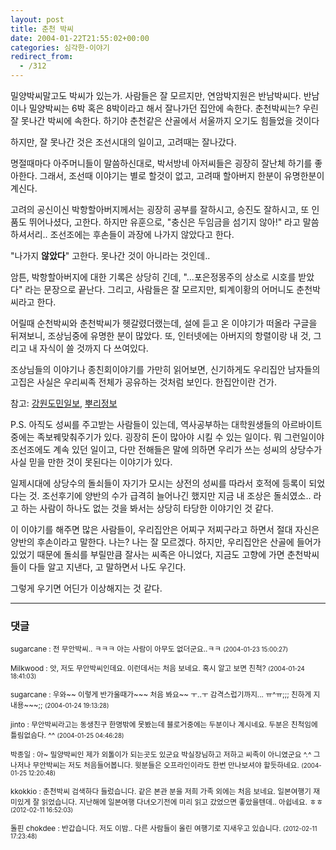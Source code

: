 ```yaml
---
layout: post
title: 춘천 박씨
date: 2004-01-22T21:55:02+00:00
categories: 심각한-이야기
redirect_from:
  - /312
---
```


밀양박씨말고도 박씨가 있는가. 사람들은 잘 모르지만, 연암박지원은 반남박씨다. 반남이나 밀양박씨는 6박 혹은 8박이라고 해서 잘나가던 집안에 속한다. 춘천박씨는? 우린 잘 못나간 박씨에 속한다. 하기야 춘천같은 산골에서 서울까지 오기도 힘들었을 것이다

하지만, 잘 못나간 것은 조선시대의 일이고, 고려때는 잘나갔다.

명절때마다 아주머니들이 말씀하신대로, 박서방네 아저씨들은 굉장히 잘난체 하기를 좋아한다. 그래서, 조선때 이야기는 별로 할것이 없고, 고려때 할아버지 한분이 유명한분이 계신다.

고려의 공신이신 박항할아버지께서는 굉장히 공부를 잘하시고, 승진도 잘하시고, 또 인품도 뛰어나셨다, 고한다. 하지만 유훈으로, "충신은 두임금을 섬기지 않아!" 라고 말씀하셔서리.. 조선조에는 후손들이 과장에 나가지 않았다고 한다.

"나가지 <b>않았다</b>" 고한다. 못나간 것이 아니라는 것인데..

암튼, 박항할아버지에 대한 기록은 상당히 긴데, "...포은정몽주의 상소로 시호를 받았다" 라는 문장으로 끝난다. 그리고, 사람들은 잘 모르지만, 퇴계이황의 어머니도 춘천박씨라고 한다.

어릴때 순천박씨와 춘천박씨가 헷갈렸더랬는데, 설에 듣고 온 이야기가 떠올라 구글을 뒤져보니, 조상님중에 유명한 분이 많았다. 또, 인터넷에는 아버지의 항렬이랑 내 것, 그리고 내 자식이 쓸 것까지 다 쓰여있다.

조상님들의 이야기나 종친회이야기를 가만히 읽어보면, 신기하게도 우리집안 남자들의 고집은 사실은 우리씨족 전체가 공유하는 것처럼 보인다. 한집안이란 건가.

참고: <a href="http://www.kado.net/news/news_read.jsp?seq_no=138&amp;refer=4" target="bb">강원도민일보</a>, <a href="http://www.rootsinfo.co.kr/name/n12/n12104.html" target="bb">뿌리정보</a>

P.S. 아직도 성씨를 주고받는 사람들이 있는데, 역사공부하는 대학원생들의 아르바이트 중에는 족보꿰맞춰주기가 있다. 굉장히 돈이 많아야 시킬 수 있는 일이다. 뭐 그런일이야 조선조에도 계속 있던 일이고, 다만 전해들은 말에 의하면 우리가 쓰는 성씨의 상당수가 사실 믿을 만한 것이 못된다는 이야기가 있다.

일제시대에 상당수의 돌쇠들이 자기가 모시는 상전의 성씨를 따라서 호적에 등록이 되었다는 것. 조선후기에 양반의 수가 급격히 늘어나긴 했지만 지금 내 조상은 돌쇠였소.. 라고 하는 사람이 하나도 없는 것을 봐서는 상당히 타당한 이야기인 것 같다.

이 이야기를 해주면 많은 사람들이, 우리집안은 어찌구 저찌구라고 하면서 절대 자신은 양반의 후손이라고 말한다. 나는? 나는 잘 모르겠다. 하지만, 우리집안은 산골에 들어가있었기 때문에 돌쇠를 부릴만큼 잘사는 씨족은 아니었다, 지금도 고향에 가면 춘천박씨들이 다들 알고 지낸다, 고 말하면서 나도 우긴다.

그렇게 우기면 어딘가 이상해지는 것 같다.

* * *

### 댓글



<!--- cmt:648 --->
<!--- mail: --->
<!--- parent:0 --->

<small class=comment>sugarcane : 전 무안박씨.. ㅋㅋㅋ 아는 사람이 아무도 없더군요..ㅋㅋ <small>(2004-01-23 15:00:27)</small></small>


<!--- cmt:649 --->
<!--- mail: --->
<!--- parent:0 --->

<small class=comment>Milkwood : 앗, 저도 무안박씨인데요.  이런데서는 처음 보네요. 혹시 알고 보면 친척? <small>(2004-01-24 18:41:03)</small></small>


<!--- cmt:650 --->
<!--- mail: --->
<!--- parent:0 --->

<small class=comment>sugarcane : 우와~~ 이렇게 반가울때가~~~ 처음 봐요~~ ㅜ..ㅜ 감격스럽기까지... ㅠ^ㅠ;;; 친하게 지내용~~~;; <small>(2004-01-24 19:13:28)</small></small>


<!--- cmt:651 --->
<!--- mail: --->
<!--- parent:0 --->

<small class=comment>jinto : 무안박씨라고는 동생친구 한명밖에 못봤는데 블로거중에는 두분이나 계시네요. 두분은 친척임에 틀림없슴다. ^^ <small>(2004-01-25 04:46:28)</small></small>


<!--- cmt:652 --->
<!--- mail: --->
<!--- parent:0 --->

<small class=comment>박종일 : 아~ 밀양박씨인 제가 외톨이가 되는곳도 있군요 박실장님하고 저하고 씨족이 아니였군요 ^.^ 그나저나 무안박씨는 저도 처음들어봅니다. 윗분들은 오프라인이라도 한번 만나보셔야 할듯하네요. <small>(2004-01-25 12:20:48)</small></small>


<!--- cmt:653 --->
<!--- mail: --->
<!--- parent:0 --->

<small class=comment>kkokkio : 춘천박씨 검색하다 들렀습니다. 같은 본관 분을 저희 가족 외에는 처음 보네요. 일본여행기 재미있게 잘 읽었습니다. 지난해에 일본여행 다녀오기전에 미리 읽고 갔었으면 좋았을텐데.. 아쉽네요. ㅎㅎ <small>(2012-02-11 16:52:03)</small></small>


<!--- cmt:654 --->
<!--- mail: --->
<!--- parent:653 --->

<small class=comment>돌핀 chokdee : 반갑습니다. 저도 이밤.. 다른 사람들이 올린 여행기로 지새우고 있습니다. <small>(2012-02-11 17:23:48)</small></small>


